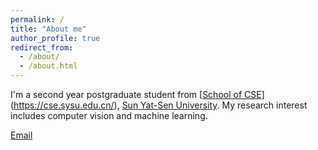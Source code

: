 ```yaml
---
permalink: /
title: "About me"
author_profile: true
redirect_from: 
  - /about/
  - /about.html
---
```


I'm a second year postgraduate student from [[School of CSE](https://cse.sysu.edu.cn/)](https://cse.sysu.edu.cn/), [Sun Yat-Sen University](https://www.sysu.edu.cn/). My research interest includes computer vision and machine learning.

[Email](mailto:chenyk29@mail2.sysu.edu.cn) 
